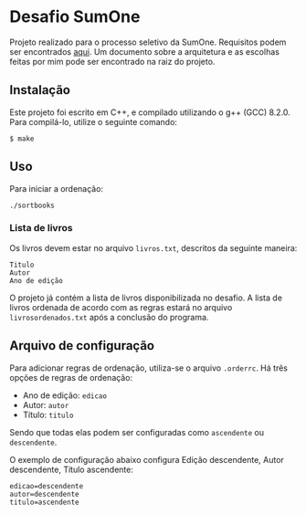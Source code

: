 # Desafio SumOne
Projeto realizado para o processo seletivo da SumOne. Requisitos podem ser encontrados [aqui](https://github.com/sumoners/s1-programming-challenges/tree/master/v2). Um documento sobre a arquitetura e as escolhas feitas por mim pode ser encontrado na raiz do projeto.

## Instalação
Este projeto foi escrito em C++, e compilado utilizando o g++ (GCC) 8.2.0. Para compilá-lo, utilize o seguinte comando:
```
$ make
```

## Uso
Para iniciar a ordenação:
```
./sortbooks
```

### Lista de livros
Os livros devem estar no arquivo `livros.txt`, descritos da seguinte maneira:
```
Titulo
Autor
Ano de edição
```

O projeto já contém a lista de livros disponibilizada no desafio.
A lista de livros ordenada de acordo com as regras estará no arquivo `livrosordenados.txt` após a conclusão do programa.

## Arquivo de configuração
Para adicionar regras de ordenação, utiliza-se o arquivo `.orderrc`. Há três opções de regras de ordenação:
- Ano de edição: `edicao`
- Autor: `autor`
- Título: `titulo`

Sendo que todas elas podem ser configuradas como `ascendente` ou `descendente`.

O exemplo de configuração abaixo configura Edição descendente, Autor descendente, Título ascendente:
```
edicao=descendente
autor=descendente
titulo=ascendente
```
